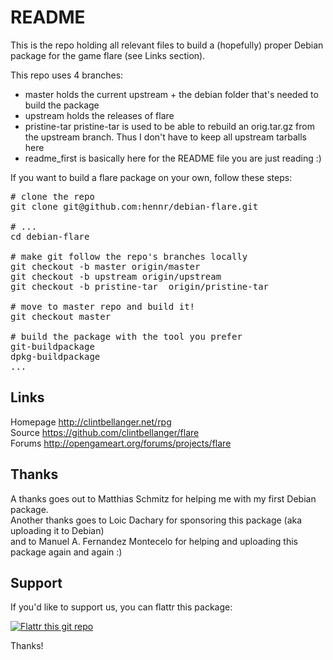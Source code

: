 # README

This is the repo holding all relevant files to build a (hopefully) proper Debian package for the game flare (see Links section).


This repo uses 4 branches:

* master
holds the current upstream + the debian folder that's needed to build the package
* upstream
holds the releases of flare
* pristine-tar
pristine-tar is used to be able to rebuild an orig.tar.gz from the upstream branch. Thus I don't have to keep all upstream tarballs here
* readme_first
is basically here for the README file you are just reading :)

If you want to build a flare package on your own, follow these steps:

<pre>
# clone the repo
git clone git@github.com:hennr/debian-flare.git

# ...
cd debian-flare

# make git follow the repo's branches locally
git checkout -b master origin/master
git checkout -b upstream origin/upstream
git checkout -b pristine-tar  origin/pristine-tar

# move to master repo and build it!
git checkout master

# build the package with the tool you prefer
git-buildpackage
dpkg-buildpackage
...
</pre>

## Links

Homepage  http://clintbellanger.net/rpg  
Source    https://github.com/clintbellanger/flare  
Forums    http://opengameart.org/forums/projects/flare  

## Thanks

A thanks goes out to Matthias Schmitz for helping me with my first Debian package.  
Another thanks goes to Loic Dachary for sponsoring this package (aka uploading it to Debian)  
and to Manuel A. Fernandez Montecelo for helping and uploading this package again and again :)

## Support

If you'd like to support us, you can flattr this package:  

[![Flattr this git repo](http://api.flattr.com/button/flattr-badge-large.png)](https://flattr.com/submit/auto?user_id=hennr&url=https://github.com/hennr/debian-flare&title=debian-flare&language=en_GB&tags=github&category=software) 
  
Thanks!
